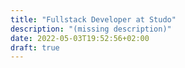 ```yaml
---
title: "Fullstack Developer at Studo"
description: "(missing description)"
date: 2022-05-03T19:52:56+02:00
draft: true
---
```

